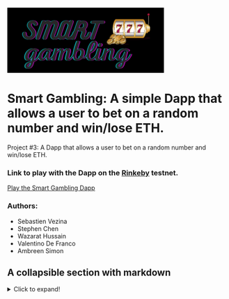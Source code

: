 ![Logo](images/LogoTrimmed.png)  

# Smart Gambling: A simple Dapp that allows a user to bet on a random number and win/lose ETH. 

Project #3: A Dapp that allows a user to bet on a random number and win/lose ETH.  

### Link to play with the Dapp on the [Rinkeby]() testnet.
[Play the Smart Gambling Dapp](https://fintechcamp.github.io/SmartGambling/)

### Authors:  
- Sebastien Vezina
- Stephen Chen
- Wazarat Hussain
- Valentino De Franco
- Ambreen Simon

## A collapsible section with markdown
<details>
  <summary>Click to expand!</summary>
  
  ## Heading
  1. A numbered
  2. list
     * With some
     * Sub bullets
</details>
